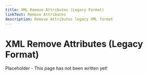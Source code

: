 ```yaml
---
title: XML Remove Attributes (Legacy Format)
linkText: Remove Attributes
description: Remove Attributes legacy XML format
---
```


# XML Remove Attributes (Legacy Format)

Placeholder - This page has not been written yet!
